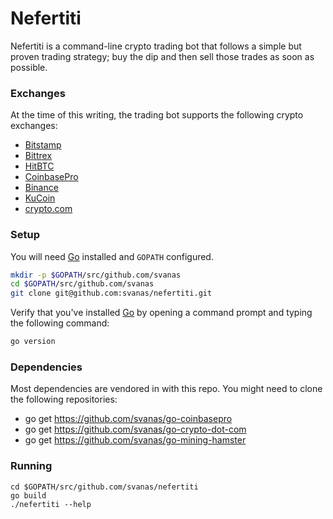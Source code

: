 # Nefertiti

Nefertiti is a command-line crypto trading bot that follows a simple but proven trading strategy; buy the dip and then sell those trades as soon as possible.

### Exchanges

At the time of this writing, the trading bot supports the following crypto exchanges:
* [Bitstamp](https://www.bitstamp.net/ref/QWE1MDzZoyPWZNyU/)
* [Bittrex](https://bittrex.com/Account/Register?referralCode=CIC-YDN-5DX)
* [HitBTC](https://hitbtc.com/?ref_id=5aad6226b7072)
* [CoinbasePro](https://pro.coinbase.com/)
* [Binance](https://www.binance.com/en/register?ref=UME24R7B)
* [KuCoin](https://www.kucoin.com/?rcode=KJ6stw)
* [crypto.com](https://crypto.com/exch/rf3v8ucd4k)

### Setup

You will need [Go](https://golang.org/dl/) installed and `GOPATH` configured.

```bash
mkdir -p $GOPATH/src/github.com/svanas
cd $GOPATH/src/github.com/svanas
git clone git@github.com:svanas/nefertiti.git
```

Verify that you've installed [Go](https://golang.org/dl/) by opening a command prompt and typing the following command:

```bash
go version
```

### Dependencies

Most dependencies are vendored in with this repo. You might need to clone the following repositories:
* go get https://github.com/svanas/go-coinbasepro
* go get https://github.com/svanas/go-crypto-dot-com
* go get https://github.com/svanas/go-mining-hamster

### Running

```
cd $GOPATH/src/github.com/svanas/nefertiti
go build
./nefertiti --help
```

